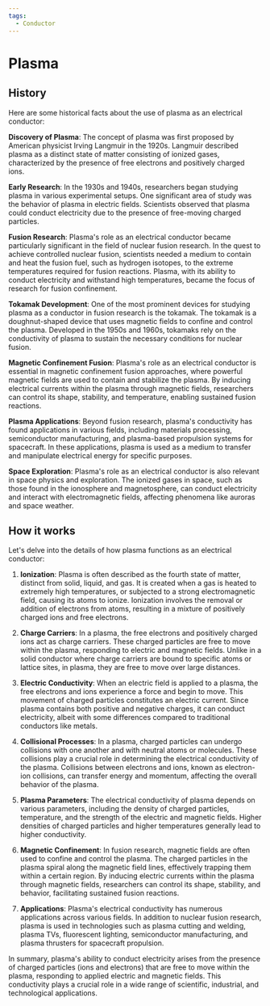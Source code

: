 ```yaml
---
tags:
  - Conductor
---
```


<head>
    <meta charset="UTF-8">
    <meta name="viewport" content="width=device-width, initial-scale=1.0">
    <meta name="description" content="Welcome to ac-electricity! Here you will learn more about electricity, the different components used to make an electrical circuit as well as their features and use cases.">
    <meta name="keywords" content="alexis carbillet, carbillet, electricity, capacitors, conductors, diodes, electronic, energy source, hardware, home appliances, inductors, insulators, resistors, semi-conductors">
    <meta name="author" content="Alexis Carbillet ">
</head>

# Plasma

## History

Here are some historical facts about the use of plasma as an electrical conductor:

**Discovery of Plasma**: The concept of plasma was first proposed by American physicist Irving Langmuir in the 1920s. Langmuir described plasma as a distinct state of matter consisting of ionized gases, characterized by the presence of free electrons and positively charged ions.

**Early Research**: In the 1930s and 1940s, researchers began studying plasma in various experimental setups. One significant area of study was the behavior of plasma in electric fields. Scientists observed that plasma could conduct electricity due to the presence of free-moving charged particles.

**Fusion Research**: Plasma's role as an electrical conductor became particularly significant in the field of nuclear fusion research. In the quest to achieve controlled nuclear fusion, scientists needed a medium to contain and heat the fusion fuel, such as hydrogen isotopes, to the extreme temperatures required for fusion reactions. Plasma, with its ability to conduct electricity and withstand high temperatures, became the focus of research for fusion confinement.

**Tokamak Development**: One of the most prominent devices for studying plasma as a conductor in fusion research is the tokamak. The tokamak is a doughnut-shaped device that uses magnetic fields to confine and control the plasma. Developed in the 1950s and 1960s, tokamaks rely on the conductivity of plasma to sustain the necessary conditions for nuclear fusion.

**Magnetic Confinement Fusion**: Plasma's role as an electrical conductor is essential in magnetic confinement fusion approaches, where powerful magnetic fields are used to contain and stabilize the plasma. By inducing electrical currents within the plasma through magnetic fields, researchers can control its shape, stability, and temperature, enabling sustained fusion reactions.

**Plasma Applications**: Beyond fusion research, plasma's conductivity has found applications in various fields, including materials processing, semiconductor manufacturing, and plasma-based propulsion systems for spacecraft. In these applications, plasma is used as a medium to transfer and manipulate electrical energy for specific purposes.

**Space Exploration**: Plasma's role as an electrical conductor is also relevant in space physics and exploration. The ionized gases in space, such as those found in the ionosphere and magnetosphere, can conduct electricity and interact with electromagnetic fields, affecting phenomena like auroras and space weather.

## How it works

Let's delve into the details of how plasma functions as an electrical conductor:

1. **Ionization**: Plasma is often described as the fourth state of matter, distinct from solid, liquid, and gas. It is created when a gas is heated to extremely high temperatures, or subjected to a strong electromagnetic field, causing its atoms to ionize. Ionization involves the removal or addition of electrons from atoms, resulting in a mixture of positively charged ions and free electrons.

2. **Charge Carriers**: In a plasma, the free electrons and positively charged ions act as charge carriers. These charged particles are free to move within the plasma, responding to electric and magnetic fields. Unlike in a solid conductor where charge carriers are bound to specific atoms or lattice sites, in plasma, they are free to move over large distances.

3. **Electric Conductivity**: When an electric field is applied to a plasma, the free electrons and ions experience a force and begin to move. This movement of charged particles constitutes an electric current. Since plasma contains both positive and negative charges, it can conduct electricity, albeit with some differences compared to traditional conductors like metals.

4. **Collisional Processes**: In a plasma, charged particles can undergo collisions with one another and with neutral atoms or molecules. These collisions play a crucial role in determining the electrical conductivity of the plasma. Collisions between electrons and ions, known as electron-ion collisions, can transfer energy and momentum, affecting the overall behavior of the plasma.

5. **Plasma Parameters**: The electrical conductivity of plasma depends on various parameters, including the density of charged particles, temperature, and the strength of the electric and magnetic fields. Higher densities of charged particles and higher temperatures generally lead to higher conductivity.

6. **Magnetic Confinement**: In fusion research, magnetic fields are often used to confine and control the plasma. The charged particles in the plasma spiral along the magnetic field lines, effectively trapping them within a certain region. By inducing electric currents within the plasma through magnetic fields, researchers can control its shape, stability, and behavior, facilitating sustained fusion reactions.

7. **Applications**: Plasma's electrical conductivity has numerous applications across various fields. In addition to nuclear fusion research, plasma is used in technologies such as plasma cutting and welding, plasma TVs, fluorescent lighting, semiconductor manufacturing, and plasma thrusters for spacecraft propulsion.

In summary, plasma's ability to conduct electricity arises from the presence of charged particles (ions and electrons) that are free to move within the plasma, responding to applied electric and magnetic fields. This conductivity plays a crucial role in a wide range of scientific, industrial, and technological applications.